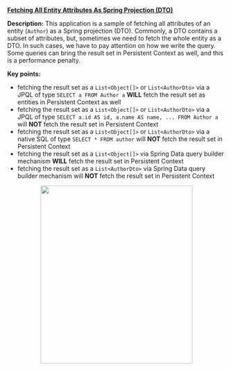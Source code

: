 **[Fetching All Entity Attributes As Spring Projection (DTO)](https://github.com/AnghelLeonard/Hibernate-SpringBoot/tree/master/HibernateSpringBootJoinDtoAllFields)**

**Description:** This application is a sample of fetching all attributes of an entity (`Author`) as a Spring projection (DTO). Commonly, a DTO contains a subset of attributes, but, sometimes we need to fetch the whole entity as a DTO. In such cases, we have to pay attention on how we write the query. Some queries can bring the result set in Persistent Context as well, and this is a performance penalty.

**Key points:**
- fetching the result set as a `List<Object[]>` or `List<AuthorDto>` via a JPQL of type `SELECT a FROM Author a` **WILL** fetch the result set as entities in Persistent Context as well
- fetching the result set as a `List<Object[]>` or `List<AuthorDto>` via a JPQL of type `SELECT a.id AS id, a.name AS name, ... FROM Author a` will **NOT** fetch the result set in Persistent Context
- fetching the result set as a `List<Object[]>` or `List<AuthorDto>` via a native SQL of type `SELECT * FROM author` will **NOT** fetch the result set in Persistent Context
- fetching the result set as a `List<Object[]>` via Spring Data query builder mechanism **WILL** fetch the result set in Persistent Context
- fetching the result set as a `List<AuthorDto>` via Spring Data query builder mechanism will **NOT** fetch the result set in Persistent Context

<a href="https://leanpub.com/java-persistence-performance-illustrated-guide"><p align="center"><img src="https://github.com/AnghelLeonard/Hibernate-SpringBoot/blob/master/Java%20Persistence%20Performance%20Illustrated%20Guide.jpg" height="410" width="350"/></p></a>
